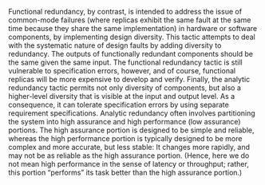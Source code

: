 Functional redundancy, by contrast, is intended to address the issue of common-mode failures (where replicas exhibit the same fault at the same time because they share the same implementation) in hardware or software components, by implementing design diversity. This tactic attempts to deal with the systematic nature of design faults by adding diversity to redundancy. The outputs of functionally redundant components should be the same given the same input. The functional redundancy tactic is still vulnerable to specification errors, however, and of course, functional replicas will be more expensive to develop and verify. Finally, the analytic redundancy tactic permits not only diversity of components, but also a higher-level diversity that is visible at the input and output level. As a consequence, it can tolerate specification errors by using separate requirement specifications. Analytic redundancy often involves partitioning the system into high assurance and high performance (low assurance) portions. The high assurance portion is designed to be simple and reliable, whereas the high performance portion is typically designed to be more complex and more accurate, but less stable: It changes more rapidly, and may not be as reliable as the high assurance portion. (Hence, here we do not mean high performance in the sense of latency or throughput; rather, this portion “performs” its task better than the high assurance portion.)